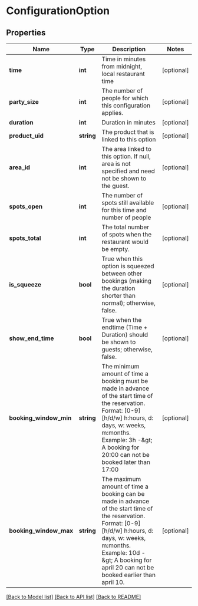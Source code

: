 # ConfigurationOption

## Properties
Name | Type | Description | Notes
------------ | ------------- | ------------- | -------------
**time** | **int** | Time in minutes from midnight, local restaurant time | [optional] 
**party_size** | **int** | The number of people for which this configuration applies. | [optional] 
**duration** | **int** | Duration in minutes | [optional] 
**product_uid** | **string** | The product that is linked to this option | [optional] 
**area_id** | **int** | The area linked to this option. If null, area is not specified and need not be shown to the guest. | [optional] 
**spots_open** | **int** | The number of spots still available for this time and number of people | [optional] 
**spots_total** | **int** | The total number of spots when the restaurant would be empty. | [optional] 
**is_squeeze** | **bool** | True when this option is squeezed between other bookings (making the duration shorter than normal); otherwise, false. | [optional] 
**show_end_time** | **bool** | True when the endtime (Time + Duration) should be shown to guests; otherwise, false. | [optional] 
**booking_window_min** | **string** | The minimum amount of time a booking must be made in advance of the start time of the reservation.  Format: [0-9][h/d/w] h:hours, d: days, w: weeks, m:months.  Example: 3h -&amp;gt; A booking for 20:00 can not be booked later than 17:00 | [optional] 
**booking_window_max** | **string** | The maximum amount of time a booking can be made in advance of the start time of the reservation.  Format: [0-9][h/d/w] h:hours, d: days, w: weeks, m:months.  Example: 10d -&amp;gt;  A booking for april 20 can not be booked earlier than april 10. | [optional] 

[[Back to Model list]](../../README.md#documentation-for-models) [[Back to API list]](../../README.md#documentation-for-api-endpoints) [[Back to README]](../../README.md)

